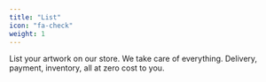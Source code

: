 ```yaml
---
title: "List"
icon: "fa-check"
weight: 1
---
```

List your artwork on our store. We take care of everything. Delivery, payment, inventory, all at zero cost to you.
